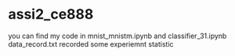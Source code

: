 # assi2_ce888

you can find my code in mnist_mnistm.ipynb and classifier_31.ipynb
data_record.txt recorded some experiemnt statistic
